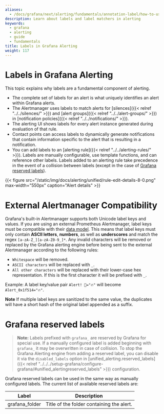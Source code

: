 ```yaml
---
aliases:
  - /docs/grafana/next/alerting/fundamentals/annotation-label/how-to-use-labels/
description: Learn about labels and label matchers in alerting
keywords:
  - grafana
  - alerting
  - guide
  - fundamentals
title: Labels in Grafana Alerting
weight: 117
---
```


# Labels in Grafana Alerting

This topic explains why labels are a fundamental component of alerting.

- The complete set of labels for an alert is what uniquely identifies an alert within Grafana alerts.
- The Alertmanager uses labels to match alerts for [silences]({{< relref "../../silences/" >}}) and [alert groups]({{< relref "../../alert-groups/" >}}) in [notification policies]({{< relref "../../notifications/" >}}).
- The alerting UI shows labels for every alert instance generated during evaluation of that rule.
- Contact points can access labels to dynamically generate notifications that contain information specific to the alert that is resulting in a notification.
- You can add labels to an [alerting rule]({{< relref "../../alerting-rules/" >}}). Labels are manually configurable, use template functions, and can reference other labels. Labels added to an alerting rule take precedence in the event of a collision between labels (except in the case of [Grafana reserved labels](#grafana-reserved-labels)).

{{< figure src="/static/img/docs/alerting/unified/rule-edit-details-8-0.png" max-width="550px" caption="Alert details" >}}

# External Alertmanager Compatibility

Grafana's built-in Alertmanager supports both Unicode label keys and values. If you are using an external Prometheus Alertmanager, label keys must be compatible with their [data model](https://prometheus.io/docs/concepts/data_model/#metric-names-and-labels).
This means that label keys must only contain **ASCII letters**, **numbers**, as well as **underscores** and match the regex `[a-zA-Z_][a-zA-Z0-9_]*`.
Any invalid characters will be removed or replaced by the Grafana alerting engine before being sent to the external Alertmanager according to the following rules:

- `Whitespace` will be removed.
- `ASCII characters` will be replaced with `_`.
- `All other characters` will be replaced with their lower-case hex representation. If this is the first character it will be prefixed with `_`.

Example: A label key/value pair `Alert! 🔔="🔥"` will become `Alert_0x1f514="🔥"`.

**Note** If multiple label keys are sanitized to the same value, the duplicates will have a short hash of the original label appended as a suffix.

# Grafana reserved labels

> **Note:** Labels prefixed with `grafana_` are reserved by Grafana for special use. If a manually configured label is added beginning with `grafana_` it may be overwritten in case of collision.
> To stop the Grafana Alerting engine from adding a reserved label, you can disable it via the `disabled_labels` option in [unified_alerting.reserved_labels]({{< relref "../../../setup-grafana/configure-grafana/#unified_alertingreserved_labels" >}}) configuration.

Grafana reserved labels can be used in the same way as manually configured labels. The current list of available reserved labels are:

| Label          | Description                               |
| -------------- | ----------------------------------------- |
| grafana_folder | Title of the folder containing the alert. |
